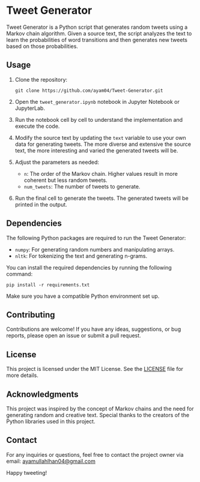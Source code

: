 # Tweet Generator

Tweet Generator is a Python script that generates random tweets using a Markov chain algorithm. Given a source text, the script analyzes the text to learn the probabilities of word transitions and then generates new tweets based on those probabilities.

## Usage

1. Clone the repository:
   ```
   git clone https://github.com/ayam04/Tweet-Generator.git
   ```

2. Open the `tweet_generator.ipynb` notebook in Jupyter Notebook or JupyterLab.

3. Run the notebook cell by cell to understand the implementation and execute the code.

4. Modify the source text by updating the `text` variable to use your own data for generating tweets. The more diverse and extensive the source text, the more interesting and varied the generated tweets will be.

5. Adjust the parameters as needed:
   - `n`: The order of the Markov chain. Higher values result in more coherent but less random tweets.
   - `num_tweets`: The number of tweets to generate.

6. Run the final cell to generate the tweets. The generated tweets will be printed in the output.

## Dependencies

The following Python packages are required to run the Tweet Generator:

- `numpy`: For generating random numbers and manipulating arrays.
- `nltk`: For tokenizing the text and generating n-grams.

You can install the required dependencies by running the following command:

```
pip install -r requirements.txt
```

Make sure you have a compatible Python environment set up.

## Contributing

Contributions are welcome! If you have any ideas, suggestions, or bug reports, please open an issue or submit a pull request.

## License

This project is licensed under the MIT License. See the [LICENSE](https://github.com/ayam04/Tweet-Generator/blob/main/LICENSE) file for more details.

## Acknowledgments

This project was inspired by the concept of Markov chains and the need for generating random and creative text. Special thanks to the creators of the Python libraries used in this project.

## Contact

For any inquiries or questions, feel free to contact the project owner via email: [ayamullahlhan04@gmail.com](mailto:ayamullahlhan04@gmail.com)

Happy tweeting!
